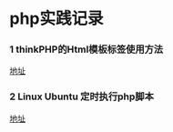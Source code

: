  # php实践记录

 ### 1  thinkPHP的Html模板标签使用方法   
  
[地址](http://www.thinkphp.cn/topic/46387.html "地址来源")

 
 ### 2  Linux  Ubuntu 定时执行php脚本    

[地址](http://blog.csdn.net/qq_17121501/article/details/52768889 "地址来源")
 	 
 	

